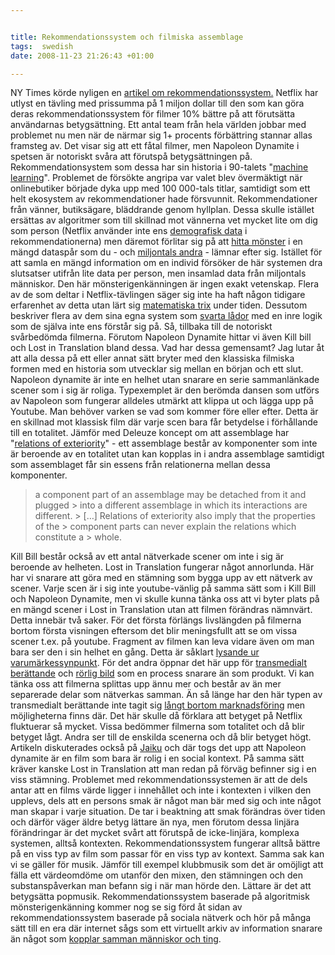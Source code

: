 ```yaml
---


title: Rekommendationssystem och filmiska assemblage
tags:  swedish 
date: 2008-11-23 21:26:43 +01:00

---
```


NY Times körde nyligen en [artikel om rekommendationssystem.](http://www.nytimes.com/2008/11/23/magazine/23Netflix-t.html) Netflix har utlyst en tävling med prissumma på 1 miljon dollar till den som kan göra deras rekommendationssystem för filmer 10% bättre på att förutsätta användarnas betygsättning. Ett antal team från hela världen jobbar med problemet nu men när de närmar sig 1+ procents förbättring stannar allas framsteg av. Det visar sig att ett fåtal filmer, men Napoleon Dynamite i spetsen är notoriskt svåra att förutspå betygsättningen på. Rekommendationsystem som dessa har sin historia i 90-talets "[machine learning](http://en.wikipedia.org/wiki/Machine_learning)". Problemet de försökte angripa var valet blev övermäktigt när onlinebutiker började dyka upp med 100 000-tals titlar, samtidigt som ett helt ekosystem av rekommendationer hade försvunnit. Rekommendationer från vänner, butiksägare, bläddrande genom hyllplan. Dessa skulle istället ersättas av algoritmer som till skillnad mot vännerna vet mycket lite om dig som person (Netflix använder inte ens [demografisk data](http://www.google.se/search?q=panoptikon) i rekommendationerna) men däremot förlitar sig på att [hitta mönster](http://www.google.se/search?q=panspektron) i en mängd dataspår som du - och [miljontals andra](http://www.google.se/search?q=sociogram) - lämnar efter sig. Istället för att samla en mängd information om en individ försöker de här systemen dra slutsatser utifrån lite data per person, men insamlad data från miljontals människor. Den här mönsterigenkänningen är ingen exakt vetenskap. Flera av de som deltar i Netflix-tävlingen säger sig inte ha haft någon tidigare erfarenhet av detta utan lärt sig [matematiska trix](http://en.wikipedia.org/wiki/Singular_value_decomposition) under tiden. Dessutom beskriver flera av dem sina egna system som [svarta lådor](http://www.google.se/search?q=latour+black+box) med en inre logik som de själva inte ens förstår sig på. Så, tillbaka till de notoriskt svårbedömda filmerna. Förutom Napoleon Dynamite hittar vi även Kill bill och Lost in Translation bland dessa. Vad har dessa gemensamt? Jag lutar åt att alla dessa på ett eller annat sätt bryter med den klassiska filmiska formen med en historia som utvecklar sig mellan en början och ett slut. Napoleon dynamite är inte en helhet utan snarare en serie sammanlänkade scener som i sig är roliga. Typexemplet är den berömda dansen som utförs av Napoleon som fungerar alldeles utmärkt att klippa ut och lägga upp på Youtube. Man behöver varken se vad som kommer före eller efter. Detta är en skillnad mot klassisk film där varje scen bara får betydelse i förhållande till en totalitet. Jämför med Deleuze koncept om att assemblage har "[relations of exteriority](http://www.isk-gbg.org/99our68/?p=173)" - ett assemblage består av komponenter som inte är beroende av en totalitet utan kan kopplas in i andra assemblage samtidigt som assemblaget får sin essens från relationerna mellan dessa komponenter.

> a component part of an assemblage may be detached from it and plugged > into a different assemblage in which its interactions are different. > […] Relations of exteriority also imply that the properties of the > component parts can never explain the relations which constitute a > whole.

Kill Bill består också av ett antal nätverkade scener om inte i sig är beroende av helheten. Lost in Translation fungerar något annorlunda. Här har vi snarare att göra med en stämning som bygga upp av ett nätverk av scener. Varje scen är i sig inte youtube-vänlig på samma sätt som i Kill Bill och Napoleon Dynamite, men vi skulle kunna tänka oss att vi byter plats på en mängd scener i Lost in Translation utan att filmen förändras nämnvärt. Detta innebär två saker. För det första förlängs livslängden på filmerna bortom första visningen eftersom det blir meningsfullt att se om vissa scener t.ex. på youtube. Fragment av filmen kan leva vidare även om man bara ser den i sin helhet en gång. Detta är såklart [lysande ur varumärkessynpunkt](2008-11-16-ljudmolnet.html). För det andra öppnar det här upp för [transmedialt berättande](http://en.wikipedia.org/wiki/Transmedia_storytelling) och [rörlig bild](http://rogeraberg.jaiku.com/presence/49496525) som en process snarare än som produkt. Vi kan tänka oss att filmerna splittas upp ännu mer och består av än mer separerade delar som nätverkas samman. Än så länge har den här typen av transmedialt berättande inte tagit sig [långt bortom marknadsföring](http://en.wikipedia.org/wiki/I_Love_Bees) men möjligheterna finns där. Det här skulle då förklara att betyget på Netflix fluktuerar så mycket. Vissa bedömmer filmerna som totalitet och då blir betyget lågt. Andra ser till de enskilda scenerna och då blir betyget högt. Artikeln diskuterades också på [Jaiku](http://tomasw.jaiku.com/presence/49481565) och där togs det upp att Napoleon dynamite är en film som bara är rolig i en social kontext. På samma sätt kräver kanske Lost in Translation att man redan på förväg befinner sig i en viss stämning. Problemet med rekommendationssystemen är att de dels antar att en films värde ligger i innehållet och inte i kontexten i vilken den upplevs, dels att en persons smak är något man bär med sig och inte något man skapar i varje situation. De tar i beaktning att smak förändras över tiden och därför väger äldre betyg lättare än nya, men förutom dessa linjära förändringar är det mycket svårt att förutspå de icke-linjära, komplexa systemen, alltså kontexten. Rekommendationssystem fungerar alltså bättre på en viss typ av film som passar för en viss typ av kontext. Samma sak kan vi se gäller för musik. Jämför till exempel klubbmusik som det är omöjligt att fälla ett värdeomdöme om utanför den mixen, den stämningen och den substanspåverkan man befann sig i när man hörde den. Lättare är det att betygsätta popmusik. Rekommendationssystem baserade på algoritmisk mönsterigenkänning kommer nog se sig förd åt sidan av rekommendationssystem baserade på sociala nätverk och hör på många sätt till en era där internet sågs som ett virtuellt arkiv av information snarare än något som [kopplar samman människor och ting](2008-11-16-ljudmolnet.html).
